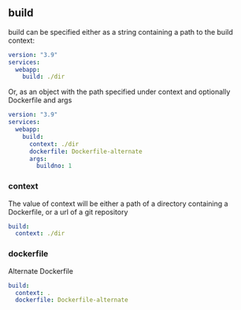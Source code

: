 ## build
build can be specified either as a string containing a path to the build context:
```yml
version: "3.9"
services:
  webapp:
    build: ./dir
```
Or, as an object with the path specified under context and optionally Dockerfile and args
```yml
version: "3.9"
services:
  webapp:
    build:
      context: ./dir
      dockerfile: Dockerfile-alternate
      args:
        buildno: 1
```

### context
The value of context will be either a path of a directory containing a Dockerfile, or a url of a git repository 
```yml
build:
  context: ./dir
```

### dockerfile
Alternate Dockerfile
```yml
build:
  context: .
  dockerfile: Dockerfile-alternate
```
